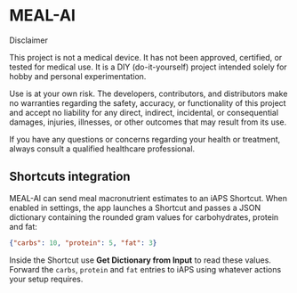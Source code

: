 # MEAL-AI

Disclaimer

This project is not a medical device. It has not been approved, certified, or tested for medical use. It is a DIY (do-it-yourself) project intended solely for hobby and personal experimentation.

Use is at your own risk. The developers, contributors, and distributors make no warranties regarding the safety, accuracy, or functionality of this project and accept no liability for any direct, indirect, incidental, or consequential damages, injuries, illnesses, or other outcomes that may result from its use.

If you have any questions or concerns regarding your health or treatment, always consult a qualified healthcare professional.

## Shortcuts integration

MEAL-AI can send meal macronutrient estimates to an iAPS Shortcut. When enabled in settings, the app launches a Shortcut and passes a JSON dictionary containing the rounded gram values for carbohydrates, protein and fat:

```json
{"carbs": 10, "protein": 5, "fat": 3}
```

Inside the Shortcut use **Get Dictionary from Input** to read these values. Forward the `carbs`, `protein` and `fat` entries to iAPS using whatever actions your setup requires.
